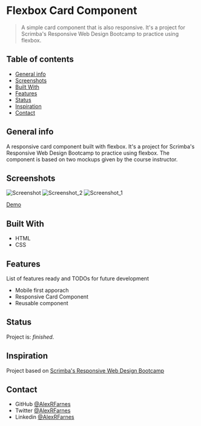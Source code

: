 # Flexbox Card Component

> A simple card component that is also responsive. It's a project for Scrimba's Responsive Web Design Bootcamp to practice using flexbox.

## Table of contents

- [General info](#general-info)
- [Screenshots](#screenshots)
- [Built With](#built-with)
- [Features](#features)
- [Status](#status)
- [Inspiration](#inspiration)
- [Contact](#contact)

## General info

A responsive card component built with flexbox. It's a project for Scrimba's Responsive Web Design Bootcamp to practice using flexbox. The component is based on two mockups given by the course instructor.

## Screenshots

![Screenshot](https://user-images.githubusercontent.com/57517804/116060254-4bbe0300-a6b4-11eb-86f8-1e5693fb204e.png)
![Screenshot_2](https://user-images.githubusercontent.com/57517804/116060289-537da780-a6b4-11eb-9c0f-421f59894530.png)
![Screenshot_1](https://user-images.githubusercontent.com/57517804/116060265-4eb8f380-a6b4-11eb-8cee-544b098ac397.png)


[Demo](https://clever-raman-302a9e.netlify.app)

## Built With

- HTML
- CSS

## Features

List of features ready and TODOs for future development

- Mobile first apporach
- Responsive Card Component
- Reusable component

## Status

Project is: _finished_.

## Inspiration

Project based on [Scrimba's Responsive Web Design Bootcamp](https://scrimba.com)

## Contact

- GitHub [@AlexRFarnes](https://github.com/AlexRFarnes)
- Twitter [@AlexRFarnes](https://twitter.com/alexrfarnes)
- Linkedin [@AlexRFarnes](https://www.linkedin.com/in/alexrfarnes/)
